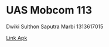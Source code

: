 # UAS Mobcom 113
Dwiki Sulthon Saputra Marbi
1313617015


[Link Apk](https://github.com/dwikimarbi/uas-mobcom-dwikisulthon/blob/main/app-release.apk)